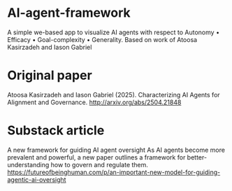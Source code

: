 # AI-agent-framework
A simple we-based app to visualize AI agents with respect to Autonomy • Efficacy • Goal-complexity • Generality. Based on work of Atoosa Kasirzadeh and Iason Gabriel

# Original paper
Atoosa Kasirzadeh and Iason Gabriel (2025). Characterizing AI Agents for Alignment and Governance. http://arxiv.org/abs/2504.21848

# Substack article
A new framework for guiding AI agent oversight
As AI agents become more prevalent and powerful, a new paper outlines a framework for better-understanding how to govern and regulate them.
https://futureofbeinghuman.com/p/an-important-new-model-for-guiding-agentic-ai-oversight
